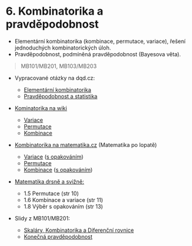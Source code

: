# 6. Kombinatorika a pravděpodobnost

* Elementární kombinatorika \(kombinace, permutace, variace\), řešení jednoduchých kombinatorických úloh.
* Pravděpodobnost, podmíněná pravděpodobnost \(Bayesova věta\).

> MB101/MB201, MB103/MB203

* Vypracované otázky na dqd.cz:

  * [Elementární kombinatorika](http://statnice.dqd.cz/home:inf:ap2)
  * [Pravděpodobnost a statistika](statnice.dqd.cz/home:inf:ap12)

* [Kominatorika na wiki](https://cs.wikipedia.org/wiki/Kombinatorika)

  * [Variace](https://cs.wikipedia.org/wiki/Variace_%28kombinatorika%29)
  * [Permutace](https://cs.wikipedia.org/wiki/Permutace)
  * [Kombinace](https://cs.wikipedia.org/wiki/Kombinace)

* [Kombinatorika na matematika.cz](http://matematika.cz/kombinatorika) \(Matematika po lopatě\)

  * [Variace](http://matematika.cz/variace) \([s opakováním](http://matematika.cz/variace-opakovani)\)
  * [Permutace](http://matematika.cz/permutace)
  * [Kombinace](http://matematika.cz/kombinace) \([s opakováním](http://matematika.cz/kombinace-opakovani)\)



* [Matematika drsně a svižně:](http://www.math.muni.cz/~naca/ucebnice/e-ucebnice)

  * 1.5 Permutace \(str 10\)
  * 1.6 Kombinace a variace \(str 11\)
  * 1.8 Výběr s opakováním \(str 13\)



* Slidy z MB101/MB201:

  * [Skaláry, Kombinatorika a Diferenční rovnice](https://is.muni.cz/el/1433/jaro2013/MB101/um/39028946/lin-mod-jaro-13-pr-1-kombinatorika.pdf)
  * [Konečná pravděpodobnost](https://is.muni.cz/el/1433/jaro2013/MB101/um/39028946/lin-mod-jaro-13-pr-2-pravdepodobnost.pdf)



